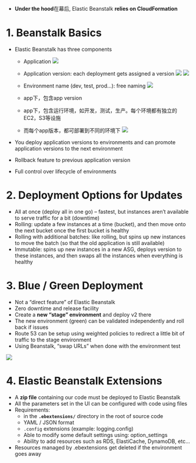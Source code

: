 - **Under the hood**在幕后, Elastic Beanstalk **relies on CloudFormation**

# 1. Beanstalk Basics
- Elastic Beanstalk has three components

  - Application
    ![](https://i.postimg.cc/k4gLp3cL/QQ-20190823151530.png)
  - Application version: each deployment gets assigned a version
    ![](https://i.postimg.cc/Vv72jYbK/image.png)
    ![](https://i.postimg.cc/j2srHg3S/image.png)
  - Environment name (dev, test, prod…): free naming
    ![](https://i.postimg.cc/q7fScDzH/image.png)

  - app下，包含app version
  - app下，包含运行环境，如开发，测试，生产。每个环境都有独立的EC2，S3等设施
  - 而每个app版本，都可部署到不同的环境下
    ![](https://i.postimg.cc/zGdM6Dt5/QQ-20190823155822.png)
    
- You deploy application versions to environments and can promote application versions to the next environment
- Rollback feature to previous application version
- Full control over lifecycle of environments


# 2. Deployment Options for Updates
- All at once (deploy all in one go) – fastest, but instances aren’t available to serve traffic for a bit (downtime)
- Rolling: update a few instances at a time (bucket), and then move onto the next bucket once the first bucket is healthy
- Rolling with additional batches: like rolling, but spins up new instances to move the batch (so that the old application is still available)
- Immutable: spins up new instances in a new ASG, deploys version to these instances, and then swaps all the instances when everything is healthy

# 3. Blue / Green Deployment
- Not a “direct feature” of Elastic Beanstalk
- Zero downtime and release facility
- Create a **new “stage” environment** and deploy v2 there
- The new environment (green) can be validated independently and roll back if issues
- Route 53 can be setup using weighted policies to redirect a little bit of traffic to the stage environment
- Using Beanstalk, “swap URLs” when done with the environment test

![](https://i.postimg.cc/rp74wby3/QQ-20190823160759.png)

# 4. Elastic Beanstalk Extensions
- A **zip file** containing our code must be deployed to Elastic Beanstalk
- All the parameters set in the UI can be configured with code using files
- Requirements:
  - in the **`.ebextensions/`** directory in the root of source code
  - YAML / JSON format
  - `.config` extensions (example: logging.config)
  - Able to modify some default settings using: option_settings
  - Ability to add resources such as RDS, ElastiCache, DynamoDB, etc…
- Resources managed by .ebextensions get deleted if the environment goes away



































